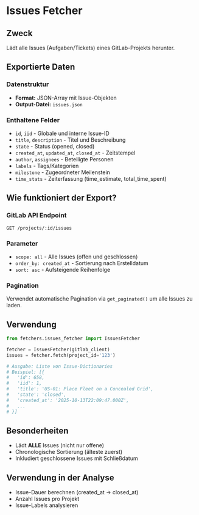 
# Issues Fetcher

## Zweck
Lädt alle Issues (Aufgaben/Tickets) eines GitLab-Projekts herunter.

## Exportierte Daten

### Datenstruktur
- **Format:** JSON-Array mit Issue-Objekten
- **Output-Datei:** `issues.json`

### Enthaltene Felder
- `id`, `iid` - Globale und interne Issue-ID
- `title`, `description` - Titel und Beschreibung
- `state` - Status (opened, closed)
- `created_at`, `updated_at`, `closed_at` - Zeitstempel
- `author`, `assignees` - Beteiligte Personen
- `labels` - Tags/Kategorien
- `milestone` - Zugeordneter Meilenstein
- `time_stats` - Zeiterfassung (time_estimate, total_time_spent)

## Wie funktioniert der Export?

### GitLab API Endpoint
```
GET /projects/:id/issues
```

### Parameter
- `scope: all` - Alle Issues (offen und geschlossen)
- `order_by: created_at` - Sortierung nach Erstelldatum
- `sort: asc` - Aufsteigende Reihenfolge

### Pagination
Verwendet automatische Pagination via `get_paginated()` um alle Issues zu laden.

## Verwendung

```python
from fetchers.issues_fetcher import IssuesFetcher

fetcher = IssuesFetcher(gitlab_client)
issues = fetcher.fetch(project_id='123')

# Ausgabe: Liste von Issue-Dictionaries
# Beispiel: [{
#   'id': 658,
#   'iid': 1,
#   'title': 'US-01: Place Fleet on a Concealed Grid',
#   'state': 'closed',
#   'created_at': '2025-10-13T22:09:47.000Z',
#   ...
# }]
```

## Besonderheiten
- Lädt **ALLE** Issues (nicht nur offene)
- Chronologische Sortierung (älteste zuerst)
- Inkludiert geschlossene Issues mit Schließdatum

## Verwendung in der Analyse
- Issue-Dauer berechnen (created_at → closed_at)
- Anzahl Issues pro Projekt
- Issue-Labels analysieren
